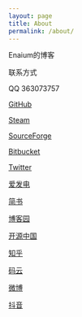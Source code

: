 ```yaml
---
layout: page
title: About
permalink: /about/
---
```


Enaium的博客

联系方式

QQ 363073757


[GitHub](https://github.com/Enaium)

[Steam](https://steamcommunity.com/id/Enaium/)

[SourceForge](https://sourceforge.net/u/enaium/profile)

[Bitbucket](https://bitbucket.org/Enaium/)

[Twitter](https://twitter.com/Enaium)

[爱发电](https://afdian.net/@Enaium)

[简书](https://www.jianshu.com/u/06e47522f2fd)

[博客园](https://www.cnblogs.com/Enaium/)

[开源中国](https://my.oschina.net/Enaium)

[知乎](https://www.zhihu.com/people/Enaium)

[码云](https://gitee.com/Enaium)

[微博](https://m.weibo.cn/u/5238553094)

[抖音](https://v.douyin.com/GkFPLR/)